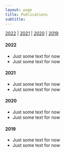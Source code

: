 ```yaml
---
layout: page
title: Publications
subtitle: 
---
```


[2022](#2022) | [2021](#2021) | [2020](#2020) | [2019](#2019)

#### 2022 
- Just some text for now
- Just some text for now

#### 2021 
- Just some text for now
- Just some text for now

#### 2020 
- Just some text for now
- Just some text for now

#### 2019 
- Just some text for now
- Just some text for now
